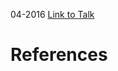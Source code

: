 

04-2016
[Link to Talk](https://www.churchofjesuschrist.org/study/general-conference/2016/04/saturday-morning-session?lang=eng)



# References
